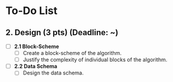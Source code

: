 # To-Do List

## 2. Design (3 pts) (Deadline: ~)
- [ ] **2.1 Block-Scheme**
  - [ ] Create a block-scheme of the algorithm.
  - [ ] Justify the complexity of individual blocks of the algorithm.

- [ ] **2.2 Data Schema**
  - [ ] Design the data schema.
